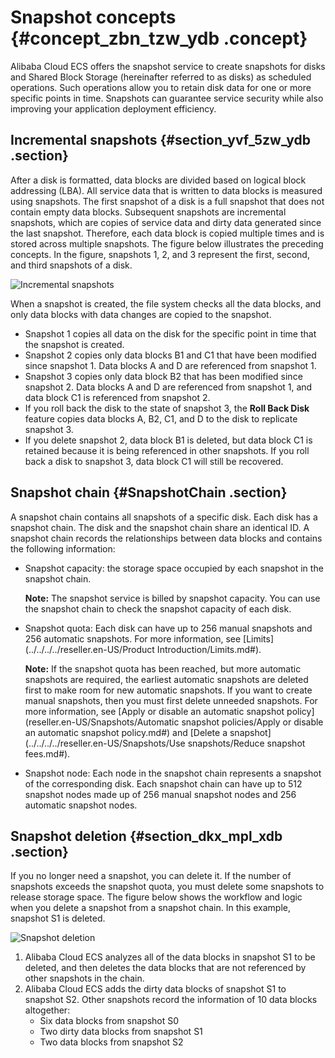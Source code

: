 # Snapshot concepts {#concept_zbn_tzw_ydb .concept}

Alibaba Cloud ECS offers the snapshot service to create snapshots for disks and Shared Block Storage \(hereinafter referred to as disks\) as scheduled operations. Such operations allow you to retain disk data for one or more specific points in time. Snapshots can guarantee service security while also improving your application deployment efficiency.

## Incremental snapshots {#section_yvf_5zw_ydb .section}

After a disk is formatted, data blocks are divided based on logical block addressing \(LBA\). All service data that is written to data blocks is measured using snapshots. The first snapshot of a disk is a full snapshot that does not contain empty data blocks. Subsequent snapshots are incremental snapshots, which are copies of service data and dirty data generated since the last snapshot. Therefore, each data block is copied multiple times and is stored across multiple snapshots. The figure below illustrates the preceding concepts. In the figure, snapshots 1, 2, and 3 represent the first, second, and third snapshots of a disk.

![Incremental snapshots](http://static-aliyun-doc.oss-cn-hangzhou.aliyuncs.com/assets/img/9575/15687129945243_en-US.jpg)

When a snapshot is created, the file system checks all the data blocks, and only data blocks with data changes are copied to the snapshot.

-   Snapshot 1 copies all data on the disk for the specific point in time that the snapshot is created.
-   Snapshot 2 copies only data blocks B1 and C1 that have been modified since snapshot 1. Data blocks A and D are referenced from snapshot 1.
-   Snapshot 3 copies only data block B2 that has been modified since snapshot 2. Data blocks A and D are referenced from snapshot 1, and data block C1 is referenced from snapshot 2.
-   If you roll back the disk to the state of snapshot 3, the **Roll Back Disk** feature copies data blocks A, B2, C1, and D to the disk to replicate snapshot 3.
-   If you delete snapshot 2, data block B1 is deleted, but data block C1 is retained because it is being referenced in other snapshots. If you roll back a disk to snapshot 3, data block C1 will still be recovered.

## Snapshot chain {#SnapshotChain .section}

A snapshot chain contains all snapshots of a specific disk. Each disk has a snapshot chain. The disk and the snapshot chain share an identical ID. A snapshot chain records the relationships between data blocks and contains the following information:

-   Snapshot capacity: the storage space occupied by each snapshot in the snapshot chain.

    **Note:** The snapshot service is billed by snapshot capacity. You can use the snapshot chain to check the snapshot capacity of each disk.

-   Snapshot quota: Each disk can have up to 256 manual snapshots and 256 automatic snapshots. For more information, see [Limits](../../../../reseller.en-US/Product Introduction/Limits.md#).

    **Note:** If the snapshot quota has been reached, but more automatic snapshots are required, the earliest automatic snapshots are deleted first to make room for new automatic snapshots. If you want to create manual snapshots, then you must first delete unneeded snapshots. For more information, see [Apply or disable an automatic snapshot policy](reseller.en-US/Snapshots/Automatic snapshot policies/Apply or disable an automatic snapshot policy.md#) and [Delete a snapshot](../../../../reseller.en-US/Snapshots/Use snapshots/Reduce snapshot fees.md#).

-   Snapshot node: Each node in the snapshot chain represents a snapshot of the corresponding disk. Each snapshot chain can have up to 512 snapshot nodes made up of 256 manual snapshot nodes and 256 automatic snapshot nodes.

## Snapshot deletion {#section_dkx_mpl_xdb .section}

If you no longer need a snapshot, you can delete it. If the number of snapshots exceeds the snapshot quota, you must delete some snapshots to release storage space. The figure below shows the workflow and logic when you delete a snapshot from a snapshot chain. In this example, snapshot S1 is deleted.

![Snapshot deletion](https://gw.alipayobjects.com/zos/onekb/GEmePRxTvdRaZPCgtUhF.png)

1.  Alibaba Cloud ECS analyzes all of the data blocks in snapshot S1 to be deleted, and then deletes the data blocks that are not referenced by other snapshots in the chain.
2.  Alibaba Cloud ECS adds the dirty data blocks of snapshot S1 to snapshot S2. Other snapshots record the information of 10 data blocks altogether:
    -   Six data blocks from snapshot S0
    -   Two dirty data blocks from snapshot S1
    -   Two data blocks from snapshot S2

